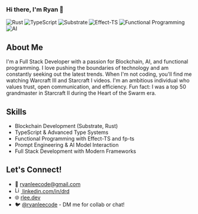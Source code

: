 
### Hi there, I'm Ryan 👋
![Rust](https://img.shields.io/badge/Rust-000000?style=for-the-badge&logo=rust&logoColor=white)
![TypeScript](https://img.shields.io/badge/TypeScript-007ACC?style=for-the-badge&logo=typescript&logoColor=white)
![Substrate](https://img.shields.io/badge/Substrate-282828?style=for-the-badge&logo=substrate&logoColor=white)
![Effect-TS](https://img.shields.io/badge/Effect--TS-3178C6?style=for-the-badge&logo=typescript&logoColor=white)
![Functional Programming](https://img.shields.io/badge/Functional_Programming-3178C6?style=for-the-badge&logo=haskell&logoColor=white)
![AI](https://img.shields.io/badge/Artificial_Intelligence-FF6F00?style=for-the-badge&logo=tensorflow&logoColor=white)

## About Me
I'm a Full Stack Developer with a passion for Blockchain, AI, and functional programming. I love pushing the boundaries of technology and am constantly seeking out the latest trends. When I'm not coding, you'll find me watching Warcraft III and Starcraft I videos. I'm an ambitious individual who values trust, open communication, and efficiency. Fun fact: I was a top 50 grandmaster in Starcraft II during the Heart of the Swarm era.

## Skills
- Blockchain Development (Substrate, Rust)
- TypeScript & Advanced Type Systems
- Functional Programming with Effect-TS and fp-ts
- Prompt Engineering & AI Model Interaction
- Full Stack Development with Modern Frameworks

## Let's Connect!
- 📧 [ryanleecode@gmail.com](mailto:ryanleecode@gmail.com)
- [<img src="https://www.linkedin.com/favicon.ico" alt="LinkedIn logo" width="16" height="16"> linkedin.com/in/drd](https://www.linkedin.com/in/drd)
- 🌐 [rlee.dev](https://rlee.dev/)
- 🐦 [@ryanleecode](https://twitter.com/ryanleecode) - DM me for collab or chat!
